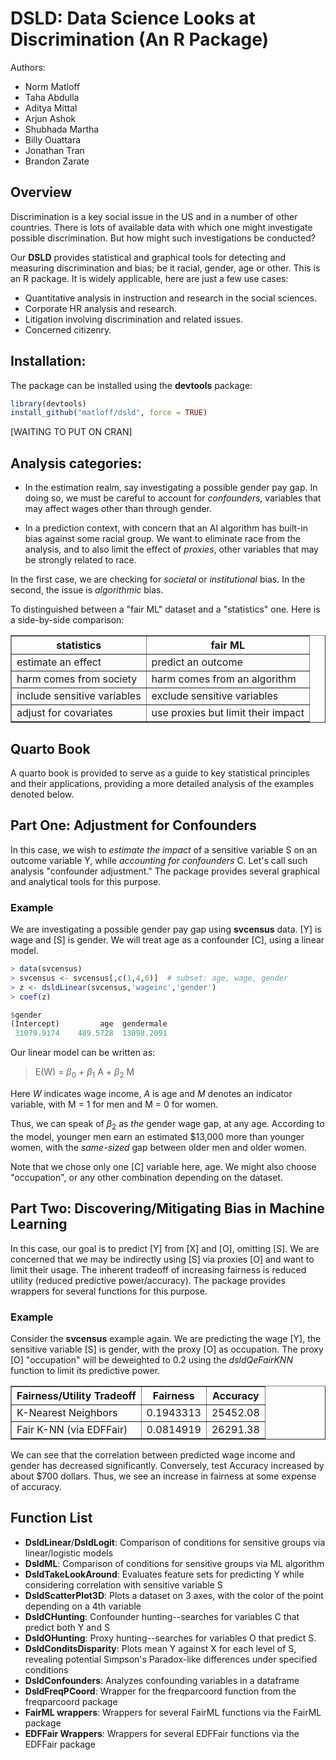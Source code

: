 
# DSLD: Data Science Looks at Discrimination (An R Package)

Authors: 
- Norm Matloff
- Taha Abdulla
- Aditya Mittal
- Arjun Ashok
- Shubhada Martha
- Billy Ouattara
- Jonathan Tran
- Brandon Zarate

## Overview

Discrimination is a key social issue in the US and in a number of other
countries. There is lots of available data with which one might
investigate possible discrimination. But how might such investigations
be conducted?

Our **DSLD** provides statistical and graphical tools for detecting and 
measuring discrimination and bias; be it racial, gender, age or other. 
This is an R package. It is widely applicable, here are just a few use cases:

- Quantitative analysis in instruction and research in the social sciences.
- Corporate HR analysis and research.
- Litigation involving discrimination and related issues.
- Concerned citizenry.

## Installation:

The package can be installed using the **devtools** package:

```R
library(devtools)
install_github("matloff/dsld", force = TRUE)
```

[WAITING TO PUT ON CRAN]

## Analysis categories:

- In the estimation realm, say investigating a possible gender pay gap.
In doing so, we must be careful to account for *confounders*, variables
that may affect wages other than through gender.

- In a prediction context, with concern that an AI algorithm has built-in
bias against some racial group.  We want to eliminate race from the
analysis, and to also limit the effect of *proxies*, other variables
that may be strongly related to race.

In the first case, we are checking for *societal* or *institutional*
bias. In the second, the issue is *algorithmic* bias.

To distinguished between a "fair ML" dataset and a "statistics" one. Here is a side-by-side comparison:

<table border="1">

   <tr>
   <th>statistics</th>
   <th>fair ML</th>
   </tr>

   <tr>
   <td>estimate an effect</td>
   <td>predict an outcome</td>
   </tr>

   <tr>
   <td>harm comes from society</td>
   <td>harm comes from an algorithm</td>
   </tr>

   <tr>
   <td>include sensitive variables</td>
   <td>exclude sensitive variables</td>
   </tr>

   <tr>
   <td>adjust for covariates</td>
   <td>use proxies but limit their impact</td>
   </tr>

</table>

## Quarto Book

A quarto book is provided to serve as a guide to key statistical principles and their applications, providing a more detailed analysis of the examples denoted below. 

## Part One: Adjustment for Confounders 

In this case, we wish to *estimate the impact* of a sensitive variable S on an outcome variable Y, 
while *accounting for confounders* C. Let's call such analysis "confounder adjustment." The package 
provides several graphical and analytical tools for this purpose.

### Example

We are investigating a possible gender pay gap using **svcensus** data. [Y] is wage and [S] is gender. 
We will treat age as a confounder [C], using a linear model.

```R
> data(svcensus)
> svcensus <- svcensus[,c(1,4,6)]  # subset: age, wage, gender
> z <- dsldLinear(svcensus,'wageinc','gender')
> coef(z)

$gender
(Intercept)         age  gendermale 
 31079.9174    489.5728  13098.2091 
```
Our linear model can be written as: 

> E(W) = $\beta_0$ + $\beta_1$ A + $\beta_2$ M

Here *W* indicates wage income, *A* is age and *M* denotes an indicator variable, with M = 1 for men and M = 0 for women.

Thus, we can speak of $\beta_2$ as *the* gender wage gap, at any age. According to the model, younger men earn an estimated $13,000 more than
younger women, with the *same-sized* gap between older men and older women. 

Note that we chose only one [C] variable here, age.  We might also choose "occupation", or any other combination depending on the dataset.

## Part Two: Discovering/Mitigating Bias in Machine Learning

In this case, our goal is to predict [Y] from [X] and [O], omitting [S]. We are concerned that we may be indirectly using [S] via proxies [O] and want to limit their usage.
The inherent tradeoff of increasing fairness is reduced utility (reduced predictive power/accuracy). The package provides wrappers for several functions for this purpose.

### Example

Consider the **svcensus** example again. We are predicting the wage [Y], the sensitive variable [S] is gender, with the proxy [O] as occupation. 
The proxy [O] "occupation" will be deweighted to 0.2 using the *dsldQeFairKNN* function to limit its predictive power.

<table border="1">

   <tr>
   <th>Fairness/Utility Tradeoff</th>
   <th>Fairness</th>
   <th>Accuracy</th>
   </tr>

   <tr>
   <td>K-Nearest Neighbors</td>
   <td>0.1943313</td>
   <td>25452.08</td>
   </tr>

   <tr>
   <td>Fair K-NN (via EDFFair)</td>
   <td>0.0814919</td>
   <td>26291.38</td>
   </tr>
</table>

We can see that the correlation between predicted wage income and gender has decreased significantly. Conversely, test Accuracy increased by about \$700 dollars. Thus, we see an increase in fairness at some expense of accuracy.

## Function List
- **DsldLinear**/**DsldLogit**: Comparison of conditions for sensitive groups via linear/logistic models
- **DsldML**: Comparison of conditions for sensitive groups via ML algorithm
- **DsldTakeLookAround**: Evaluates feature sets for predicting Y while considering correlation with sensitive variable S
- **DsldScatterPlot3D**: Plots a dataset on 3 axes, with the color of the point depending on a 4th variable
- **DsldCHunting**: Confounder hunting--searches for variables C that predict both Y and S  
- **DsldOHunting**: Proxy hunting--searches for variables O that predict S.
- **DsldConditsDisparity**: Plots mean Y against X for each level of S, revealing potential Simpson's Paradox-like differences under specified conditions
- **DsldConfounders**: Analyzes confounding variables in a dataframe 
- **DsldFreqPCoord**:  Wrapper for the freqparcoord function from the freqparcoord package
- **FairML wrappers**: Wrappers for several FairML functions via the FairML package
- **EDFFair Wrappers**: Wrappers for several EDFFair functions via the EDFFair package
